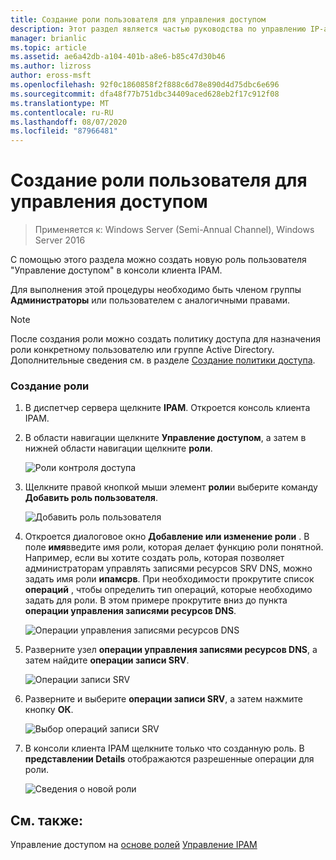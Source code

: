 ```yaml
---
title: Создание роли пользователя для управления доступом
description: Этот раздел является частью руководства по управлению IP-адресами (IPAM) в Windows Server 2016.
manager: brianlic
ms.topic: article
ms.assetid: ae6a42db-a104-401b-a8e6-b85c47d30b46
ms.author: lizross
author: eross-msft
ms.openlocfilehash: 92f0c1860858f2f888c6d78e890d4d75dbc6e696
ms.sourcegitcommit: dfa48f77b751dbc34409aced628eb2f17c912f08
ms.translationtype: MT
ms.contentlocale: ru-RU
ms.lasthandoff: 08/07/2020
ms.locfileid: "87966481"
---
```

# <a name="create-a-user-role-for-access-control"></a>Создание роли пользователя для управления доступом

>Применяется к: Windows Server (Semi-Annual Channel), Windows Server 2016

С помощью этого раздела можно создать новую роль пользователя "Управление доступом" в консоли клиента IPAM.

Для выполнения этой процедуры необходимо быть членом группы **Администраторы** или пользователем с аналогичными правами.

> [!NOTE]
> После создания роли можно создать политику доступа для назначения роли конкретному пользователю или группе Active Directory. Дополнительные сведения см. в разделе [Создание политики доступа](../../technologies/ipam/Create-an-Access-Policy.md).

### <a name="to-create-a-role"></a>Создание роли

1.  В диспетчер сервера щелкните **IPAM**. Откроется консоль клиента IPAM.

2.  В области навигации щелкните **Управление доступом**, а затем в нижней области навигации щелкните **роли**.

    ![Роли контроля доступа](../../media/Create-a-User-Role-for-Access-Control/ipam_CreateUserRole_01.jpg)

3.  Щелкните правой кнопкой мыши элемент **роли**и выберите команду **Добавить роль пользователя**.

    ![Добавить роль пользователя](../../media/Create-a-User-Role-for-Access-Control/ipam_CreateUserRole_02.jpg)

4.  Откроется диалоговое окно **Добавление или изменение роли** . В поле **имя**введите имя роли, которая делает функцию роли понятной. Например, если вы хотите создать роль, которая позволяет администраторам управлять записями ресурсов SRV DNS, можно задать имя роли **ипамсрв**. При необходимости прокрутите список **операций** , чтобы определить тип операций, которые необходимо задать для роли. В этом примере прокрутите вниз до пункта **операции управления записями ресурсов DNS**.

    ![Операции управления записями ресурсов DNS](../../media/Create-a-User-Role-for-Access-Control/ipam_CreateUserRole_03.jpg)

5.  Разверните узел **операции управления записями ресурсов DNS**, а затем найдите **операции записи SRV**.

    ![Операции записи SRV](../../media/Create-a-User-Role-for-Access-Control/ipam_CreateUserRole_04.jpg)

6.  Разверните и выберите **операции записи SRV**, а затем нажмите кнопку **ОК**.

    ![Выбор операций записи SRV](../../media/Create-a-User-Role-for-Access-Control/ipam_CreateUserRole_05.jpg)

7.  В консоли клиента IPAM щелкните только что созданную роль. В **представлении Details** отображаются разрешенные операции для роли.

    ![Сведения о новой роли](../../media/Create-a-User-Role-for-Access-Control/ipam_CreateUserRole_06.jpg)

## <a name="see-also"></a>См. также:
Управление доступом на [основе ролей](Role-based-Access-Control.md) 
 [Управление IPAM](Manage-IPAM.md)



